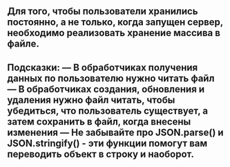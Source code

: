 ## Для того, чтобы пользователи хранились постоянно, а не только, когда запущен сервер, необходимо реализовать хранение массива в файле.

## Подсказки: — В обработчиках получения данных по пользователю нужно читать файл — В обработчиках создания, обновления и удаления нужно файл читать, чтобы убедиться, что пользователь существует, а затем сохранить в файл, когда внесены изменения — Не забывайте про JSON.parse() и JSON.stringify() - эти функции помогут вам переводить объект в строку и наоборот.